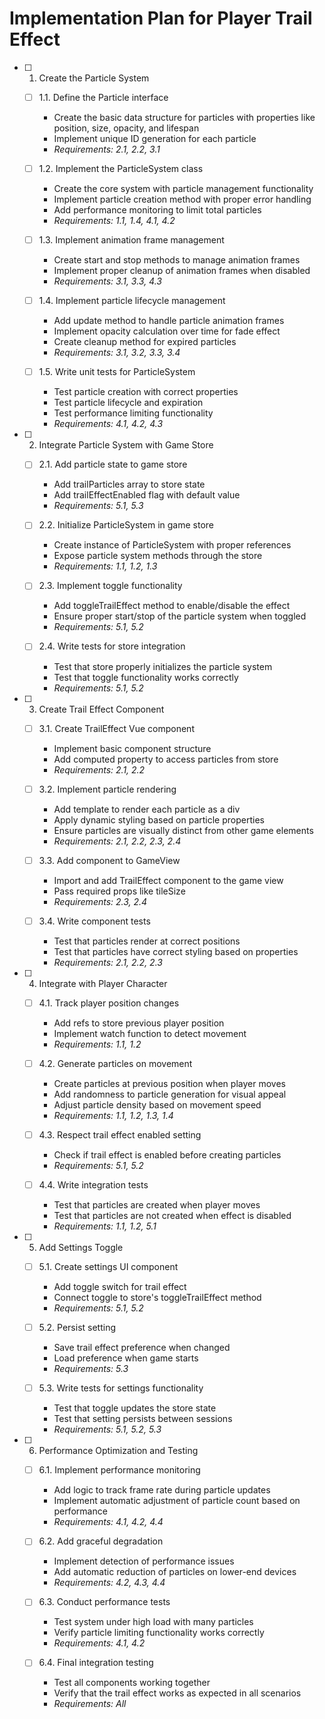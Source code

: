 # Implementation Plan for Player Trail Effect

- [ ] 1. Create the Particle System
  - [ ] 1.1. Define the Particle interface
    - Create the basic data structure for particles with properties like position, size, opacity, and lifespan
    - Implement unique ID generation for each particle
    - _Requirements: 2.1, 2.2, 3.1_

  - [ ] 1.2. Implement the ParticleSystem class
    - Create the core system with particle management functionality
    - Implement particle creation method with proper error handling
    - Add performance monitoring to limit total particles
    - _Requirements: 1.1, 1.4, 4.1, 4.2_

  - [ ] 1.3. Implement animation frame management
    - Create start and stop methods to manage animation frames
    - Implement proper cleanup of animation frames when disabled
    - _Requirements: 3.1, 3.3, 4.3_

  - [ ] 1.4. Implement particle lifecycle management
    - Add update method to handle particle animation frames
    - Implement opacity calculation over time for fade effect
    - Create cleanup method for expired particles
    - _Requirements: 3.1, 3.2, 3.3, 3.4_

  - [ ] 1.5. Write unit tests for ParticleSystem
    - Test particle creation with correct properties
    - Test particle lifecycle and expiration
    - Test performance limiting functionality
    - _Requirements: 4.1, 4.2, 4.3_

- [ ] 2. Integrate Particle System with Game Store
  - [ ] 2.1. Add particle state to game store
    - Add trailParticles array to store state
    - Add trailEffectEnabled flag with default value
    - _Requirements: 5.1, 5.3_

  - [ ] 2.2. Initialize ParticleSystem in game store
    - Create instance of ParticleSystem with proper references
    - Expose particle system methods through the store
    - _Requirements: 1.1, 1.2, 1.3_

  - [ ] 2.3. Implement toggle functionality
    - Add toggleTrailEffect method to enable/disable the effect
    - Ensure proper start/stop of the particle system when toggled
    - _Requirements: 5.1, 5.2_

  - [ ] 2.4. Write tests for store integration
    - Test that store properly initializes the particle system
    - Test that toggle functionality works correctly
    - _Requirements: 5.1, 5.2_

- [ ] 3. Create Trail Effect Component
  - [ ] 3.1. Create TrailEffect Vue component
    - Implement basic component structure
    - Add computed property to access particles from store
    - _Requirements: 2.1, 2.2_

  - [ ] 3.2. Implement particle rendering
    - Add template to render each particle as a div
    - Apply dynamic styling based on particle properties
    - Ensure particles are visually distinct from other game elements
    - _Requirements: 2.1, 2.2, 2.3, 2.4_

  - [ ] 3.3. Add component to GameView
    - Import and add TrailEffect component to the game view
    - Pass required props like tileSize
    - _Requirements: 2.3, 2.4_

  - [ ] 3.4. Write component tests
    - Test that particles render at correct positions
    - Test that particles have correct styling based on properties
    - _Requirements: 2.1, 2.2, 2.3_

- [ ] 4. Integrate with Player Character
  - [ ] 4.1. Track player position changes
    - Add refs to store previous player position
    - Implement watch function to detect movement
    - _Requirements: 1.1, 1.2_

  - [ ] 4.2. Generate particles on movement
    - Create particles at previous position when player moves
    - Add randomness to particle generation for visual appeal
    - Adjust particle density based on movement speed
    - _Requirements: 1.1, 1.2, 1.3, 1.4_

  - [ ] 4.3. Respect trail effect enabled setting
    - Check if trail effect is enabled before creating particles
    - _Requirements: 5.1, 5.2_

  - [ ] 4.4. Write integration tests
    - Test that particles are created when player moves
    - Test that particles are not created when effect is disabled
    - _Requirements: 1.1, 1.2, 5.1_

- [ ] 5. Add Settings Toggle
  - [ ] 5.1. Create settings UI component
    - Add toggle switch for trail effect
    - Connect toggle to store's toggleTrailEffect method
    - _Requirements: 5.1, 5.2_

  - [ ] 5.2. Persist setting
    - Save trail effect preference when changed
    - Load preference when game starts
    - _Requirements: 5.3_

  - [ ] 5.3. Write tests for settings functionality
    - Test that toggle updates the store state
    - Test that setting persists between sessions
    - _Requirements: 5.1, 5.2, 5.3_

- [ ] 6. Performance Optimization and Testing
  - [ ] 6.1. Implement performance monitoring
    - Add logic to track frame rate during particle updates
    - Implement automatic adjustment of particle count based on performance
    - _Requirements: 4.1, 4.2, 4.4_

  - [ ] 6.2. Add graceful degradation
    - Implement detection of performance issues
    - Add automatic reduction of particles on lower-end devices
    - _Requirements: 4.2, 4.3, 4.4_

  - [ ] 6.3. Conduct performance tests
    - Test system under high load with many particles
    - Verify particle limiting functionality works correctly
    - _Requirements: 4.1, 4.2_

  - [ ] 6.4. Final integration testing
    - Test all components working together
    - Verify that the trail effect works as expected in all scenarios
    - _Requirements: All_